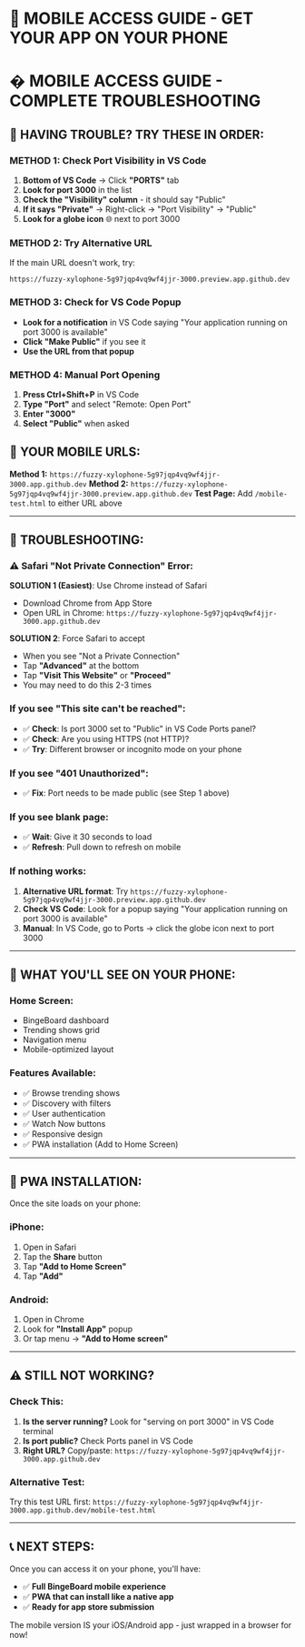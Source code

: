 # 📱 MOBILE ACCESS GUIDE - GET YOUR APP ON YOUR PHONE

# � MOBILE ACCESS GUIDE - COMPLETE TROUBLESHOOTING

## 🚨 **HAVING TROUBLE? TRY THESE IN ORDER:**

### METHOD 1: Check Port Visibility in VS Code
1. **Bottom of VS Code** → Click **"PORTS"** tab
2. **Look for port 3000** in the list
3. **Check the "Visibility" column** - it should say "Public"
4. **If it says "Private"** → Right-click → "Port Visibility" → "Public"
5. **Look for a globe icon** 🌐 next to port 3000

### METHOD 2: Try Alternative URL
If the main URL doesn't work, try:
```
https://fuzzy-xylophone-5g97jqp4vq9wf4jjr-3000.preview.app.github.dev
```

### METHOD 3: Check for VS Code Popup
- **Look for a notification** in VS Code saying "Your application running on port 3000 is available"
- **Click "Make Public"** if you see it
- **Use the URL from that popup**

### METHOD 4: Manual Port Opening
1. **Press Ctrl+Shift+P** in VS Code
2. **Type "Port"** and select "Remote: Open Port"
3. **Enter "3000"**
4. **Select "Public"** when asked

## 🚀 **YOUR MOBILE URLS:**
**Method 1:** `https://fuzzy-xylophone-5g97jqp4vq9wf4jjr-3000.app.github.dev`
**Method 2:** `https://fuzzy-xylophone-5g97jqp4vq9wf4jjr-3000.preview.app.github.dev`
**Test Page:** Add `/mobile-test.html` to either URL above

---

## 🔧 **TROUBLESHOOTING:**

### ⚠️ Safari "Not Private Connection" Error:
**SOLUTION 1 (Easiest)**: Use Chrome instead of Safari
- Download Chrome from App Store
- Open URL in Chrome: `https://fuzzy-xylophone-5g97jqp4vq9wf4jjr-3000.app.github.dev`

**SOLUTION 2**: Force Safari to accept
- When you see "Not a Private Connection" 
- Tap **"Advanced"** at the bottom
- Tap **"Visit This Website"** or **"Proceed"**
- You may need to do this 2-3 times

### If you see "This site can't be reached":
- ✅ **Check**: Is port 3000 set to "Public" in VS Code Ports panel?
- ✅ **Check**: Are you using HTTPS (not HTTP)?
- ✅ **Try**: Different browser or incognito mode on your phone

### If you see "401 Unauthorized":
- ✅ **Fix**: Port needs to be made public (see Step 1 above)

### If you see blank page:
- ✅ **Wait**: Give it 30 seconds to load
- ✅ **Refresh**: Pull down to refresh on mobile

### If nothing works:
1. **Alternative URL format**: Try `https://fuzzy-xylophone-5g97jqp4vq9wf4jjr-3000.preview.app.github.dev`
2. **Check VS Code**: Look for a popup saying "Your application running on port 3000 is available"
3. **Manual**: In VS Code, go to Ports → click the globe icon next to port 3000

---

## 📱 **WHAT YOU'LL SEE ON YOUR PHONE:**

### Home Screen:
- BingeBoard dashboard
- Trending shows grid
- Navigation menu
- Mobile-optimized layout

### Features Available:
- ✅ Browse trending shows
- ✅ Discovery with filters  
- ✅ User authentication
- ✅ Watch Now buttons
- ✅ Responsive design
- ✅ PWA installation (Add to Home Screen)

---

## 🔗 **PWA INSTALLATION:**

Once the site loads on your phone:

### iPhone:
1. Open in Safari
2. Tap the **Share** button
3. Tap **"Add to Home Screen"**
4. Tap **"Add"**

### Android:
1. Open in Chrome
2. Look for **"Install App"** popup
3. Or tap menu → **"Add to Home screen"**

---

## ⚠️ **STILL NOT WORKING?**

### Check This:
1. **Is the server running?** Look for "serving on port 3000" in VS Code terminal
2. **Is port public?** Check Ports panel in VS Code
3. **Right URL?** Copy/paste: `https://fuzzy-xylophone-5g97jqp4vq9wf4jjr-3000.app.github.dev`

### Alternative Test:
Try this test URL first: `https://fuzzy-xylophone-5g97jqp4vq9wf4jjr-3000.app.github.dev/mobile-test.html`

---

## 📞 **NEXT STEPS:**
Once you can access it on your phone, you'll have:
- ✅ **Full BingeBoard mobile experience**
- ✅ **PWA that can install like a native app**
- ✅ **Ready for app store submission**

The mobile version IS your iOS/Android app - just wrapped in a browser for now!
